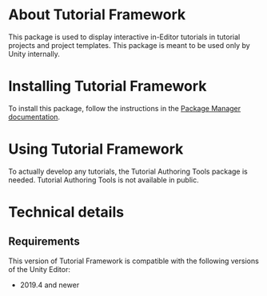 # About Tutorial Framework

This package is used to display interactive in-Editor tutorials in tutorial projects and project templates. This package is meant to be used only by Unity internally.

# Installing Tutorial Framework

To install this package, follow the instructions in the [Package Manager documentation](https://docs.unity3d.com/Packages/com.unity.package-manager-ui@latest/index.html). 

# Using Tutorial Framework

To actually develop any tutorials, the Tutorial Authoring Tools package is needed. Tutorial Authoring Tools is not available in public.

# Technical details
## Requirements

This version of Tutorial Framework is compatible with the following versions of the Unity Editor:

* 2019.4 and newer
